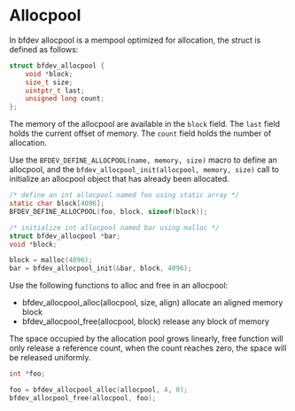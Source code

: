 # Allocpool

In bfdev allocpool is a mempool optimized for allocation, the struct is defined as follows:

```c
struct bfdev_allocpool {
    void *block;
    size_t size;
    uintptr_t last;
    unsigned long count;
};
```

The memory of the allocpool are available in the `block` field. The `last` field holds the current offset of memory. The `count` field holds the number of allocation.

Use the `BFDEV_DEFINE_ALLOCPOOL(name, memory, size)` macro to define an allocpool, and the `bfdev_allocpool_init(allocpool, memory, size)` call to initialize an allocpool object that has already been allocated.

```c
/* define an int allocpool named foo using static array */
static char block[4096];
BFDEV_DEFINE_ALLOCPOOL(foo, block, sizeof(block));

/* initialize int allocpool named bar using malloc */
struct bfdev_allocpool *bar;
void *block;

block = malloc(4096);
bar = bfdev_allocpool_init(&bar, block, 4096);
```

Use the following functions to alloc and free in an allocpool:

- bfdev_allocpool_alloc(allocpool, size, align) allocate an aligned memory block
- bfdev_allocpool_free(allocpool, block) release any block of memory

The space occupied by the allocation pool grows linearly, free function will only release a reference count, when the count reaches zero, the space will be released uniformly.

```c
int *foo;

foo = bfdev_allocpool_alloc(allocpool, 4, 0);
bfdev_allocpool_free(allocpool, foo);

```

